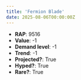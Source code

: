 ```yaml
---
title: 'Fermion Blade'
date: 2025-08-06T00:00:00Z
---
```

- **RAP**: 9516
- **Value**: -1
- **Demand level**: -1
- **Trend**: -1
- **Projected?**: True
- **Hyped?**: True
- **Rare?**: True
